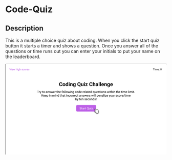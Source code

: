# Code-Quiz 

## Description
This is a multiple choice quiz about coding. When you click the start quiz button it starts a timer and shows a question. Once you answer all of the questions or time runs out you can enter your initials to put your name on the leaderboard.

![screenshot](screenshot.png)